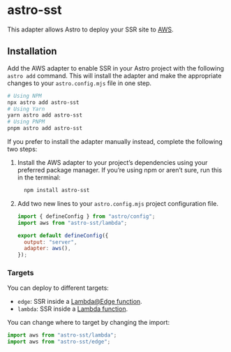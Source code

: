 # astro-sst

This adapter allows Astro to deploy your SSR site to [AWS](https://aws.amazon.com/).

## Installation

Add the AWS adapter to enable SSR in your Astro project with the following `astro add` command. This will install the adapter and make the appropriate changes to your `astro.config.mjs` file in one step.

```sh
# Using NPM
npx astro add astro-sst
# Using Yarn
yarn astro add astro-sst
# Using PNPM
pnpm astro add astro-sst
```

If you prefer to install the adapter manually instead, complete the following two steps:

1. Install the AWS adapter to your project’s dependencies using your preferred package manager. If you’re using npm or aren’t sure, run this in the terminal:

   ```bash
     npm install astro-sst
   ```

1. Add two new lines to your `astro.config.mjs` project configuration file.

   ```js title="astro.config.mjs" ins={2, 5-6}
   import { defineConfig } from "astro/config";
   import aws from "astro-sst/lambda";

   export default defineConfig({
     output: "server",
     adapter: aws(),
   });
   ```

### Targets

You can deploy to different targets:

- `edge`: SSR inside a [Lambda@Edge function](https://aws.amazon.com/lambda/).
- `lambda`: SSR inside a [Lambda function](https://aws.amazon.com/lambda/edge/).

You can change where to target by changing the import:

```js
import aws from "astro-sst/lambda";
import aws from "astro-sst/edge";
```
